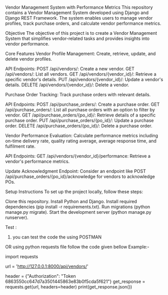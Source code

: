 
Vendor Management System with Performance Metrics
This repository contains a Vendor Management System developed using Django and Django REST Framework. 
The system enables users to manage vendor profiles, track purchase orders, and calculate vendor performance metrics.

Objective
The objective of this project is to create a Vendor Management System that simplifies vendor-related tasks and provides insights into vendor performance.

Core Features
Vendor Profile Management:
Create, retrieve, update, and delete vendor profiles.

API Endpoints:
POST /api/vendors/: Create a new vendor.
GET /api/vendors/: List all vendors.
GET /api/vendors/{vendor_id}/: Retrieve a specific vendor's details.
PUT /api/vendors/{vendor_id}/: Update a vendor's details.
DELETE /api/vendors/{vendor_id}/: Delete a vendor.

Purchase Order Tracking:
Track purchase orders with relevant details.

API Endpoints:
POST /api/purchase_orders/: Create a purchase order.
GET /api/purchase_orders/: List all purchase orders with an option to filter by vendor.
GET /api/purchase_orders/{po_id}/: Retrieve details of a specific purchase order.
PUT /api/purchase_orders/{po_id}/: Update a purchase order.
DELETE /api/purchase_orders/{po_id}/: Delete a purchase order.

Vendor Performance Evaluation:
Calculate performance metrics including on-time delivery rate, quality rating average, average response time, and fulfilment rate.

API Endpoints:
GET /api/vendors/{vendor_id}/performance: Retrieve a vendor's performance metrics.

Update Acknowledgment Endpoint:
Consider an endpoint like POST /api/purchase_orders/{po_id}/acknowledge for vendors to acknowledge POs.

Setup Instructions
To set up the project locally, follow these steps:

Clone this repository.
Install Python and Django.
Install required dependencies (pip install -r requirements.txt).
Run migrations (python manage.py migrate).
Start the development server (python manage.py runserver).

Test :
1. you can test the code the using POSTMAN

OR using python requests file follow the code given bellow
Example:-

import requests

url = 'http://127.0.0.1:8000/api/vendors/'

header = {"Authorization": "Token 6863550cc647d7a3501445863e83b0f5cda5f621"}
get_response = requests.get(url, headers=header)
print(get_response.json())




